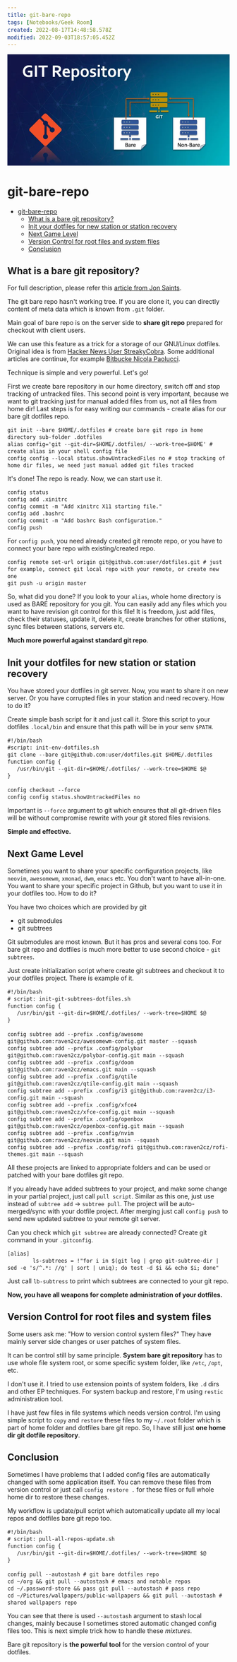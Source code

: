 ```yaml
---
title: git-bare-repo
tags: [Notebooks/Geek Room]
created: 2022-08-17T14:48:58.578Z
modified: 2022-09-03T18:57:05.452Z
---
```


![git-bare-repo-banner](../attachments/git-bare-repo-banner.png)

# git-bare-repo

<!--ts-->
* [git-bare-repo](#git-bare-repo)
   * [What is a bare git repository?](#what-is-a-bare-git-repository)
   * [Init your dotfiles for new station or station recovery](#init-your-dotfiles-for-new-station-or-station-recovery)
   * [Next Game Level](#next-game-level)
   * [Version Control for root files and system files](#version-control-for-root-files-and-system-files)
   * [Conclusion](#conclusion)

<!-- Added by: box, at: Sat Sep  3 08:57:47 PM CEST 2022 -->

<!--te-->

## What is a bare git repository?

For full description, please refer this [article from Jon Saints](https://www.saintsjd.com/2011/01/what-is-a-bare-git-repository/).

The git bare repo hasn't working tree. If you are clone it, you can directly content of meta data which is known from `.git` folder. 

Main goal of bare repo is on the server side to **share git repo** prepared for checkout with client users.

We can use this feature as a trick for a storage of our GNU/Linux dotfiles. Original idea is from [Hacker News User StreakyCobra](https://news.ycombinator.com/item?id=11070797). Some additional articles are continue, for example [Bitbucke Nicola Paolucci](https://www.atlassian.com/git/tutorials/dotfiles).

Technique is simple and very powerful. Let's go!

First we create bare repository in our home directory, switch off and stop tracking of untracked files. This second point is very important, because we want to git tracking just for manual added files from us, not all files from home dir! Last steps is for easy writing our commands - create alias for our bare git dotfiles repo.

```shell
git init --bare $HOME/.dotfiles # create bare git repo in home directory sub-folder .dotfiles
alias config='git --git-dir=$HOME/.dotfiles/ --work-tree=$HOME' # create alias in your shell config file
config config --local status.showUntrackedFiles no # stop tracking of home dir files, we need just manual added git files tracked
```

It's done! The repo is ready. Now, we can start use it.

```shell
config status
config add .xinitrc
config commit -m "Add xinitrc X11 starting file."
config add .bashrc
config commit -m "Add bashrc Bash configuration."
config push 
```

For `config push`, you need already created git remote repo, or you have to connect your bare repo with existing/created repo.

```shell
config remote set-url origin git@github.com:user/dotfiles.git # just for example, connect git local repo with your remote, or create new one
git push -u origin master
```

So, what did you done? If you look to your `alias`, whole home directory is used as BARE repository for you git. You can easily add any files which you want to have revision git control for this file! It is freedom, just add files, check their statuses, update it, delete it, create branches for other stations, sync files between stations, servers etc. 

**Much more powerful against standard git repo**. 

## Init your dotfiles for new station or station recovery

You have stored your dotfiles in git server. Now, you want to share it on new server. Or you have corrupted files in your station and need recovery. How to do it?

Create simple bash script for it and just call it. Store this script to your dotfiles `.local/bin` and ensure that this path will be in your senv `$PATH`.

```shell
#!/bin/bash
#script: init-env-dotfiles.sh
git clone --bare git@github.com:user/dotfiles.git $HOME/.dotfiles
function config {
   /usr/bin/git --git-dir=$HOME/.dotfiles/ --work-tree=$HOME $@
}

config checkout --force
config config status.showUntrackedFiles no
```

Important is `--force` argument to git which ensures that all git-driven files will be without compromise rewrite with your git stored files revisions.

**Simple and effective.**

## Next Game Level

Sometimes you want to share your specific configuration projects, like `neovim`, `awesomewm`, `xmonad`, `dwm`, `emacs` etc. You don't want to have all-in-one. You want to share your specific project in Github, but you want to use it in your dotfiles too. How to do it?

You have two choices which are provided by git
* git submodules
* git subtrees

Git submodules are most known. But it has pros and several cons too. For bare git repo and dotfiles is much more better to use second choice - `git subtrees`.

Just create initialization script where create git subtrees and checkout it to your dotfiles project. There is example of it.

```shell
#!/bin/bash
# script: init-git-subtrees-dotfiles.sh
function config {
   /usr/bin/git --git-dir=$HOME/.dotfiles/ --work-tree=$HOME $@
}

config subtree add --prefix .config/awesome git@github.com:raven2cz/awesomewm-config.git master --squash
config subtree add --prefix .config/polybar git@github.com:raven2cz/polybar-config.git main --squash
config subtree add --prefix .config/doom git@github.com:raven2cz/emacs.git main --squash
config subtree add --prefix .config/qtile git@github.com:raven2cz/qtile-config.git main --squash
config subtree add --prefix .config/i3 git@github.com:raven2cz/i3-config.git main --squash
config subtree add --prefix .config/xfce4 git@github.com:raven2cz/xfce-config.git main --squash
config subtree add --prefix .config/openbox git@github.com:raven2cz/openbox-config.git main --squash
config subtree add --prefix .config/nvim git@github.com:raven2cz/neovim.git main --squash
config subtree add --prefix .config/rofi git@github.com:raven2cz/rofi-themes.git main --squash
```

All these projects are linked to appropriate folders and can be used or patched with your bare dotfiles git repo.

If you already have added subtrees to your project, and make some change in your partial project, just call `pull script`. Similar as this one, just use instead of `subtree add` -> `subtree pull`. The project will be auto-merged/sync with your dotfile project. After merging just call `config push` to send new updated subtree to your remote git server.

Can you check which `git subtree` are already connected? Create git command in your `.gitconfig`.

```shell
[alias]
        ls-subtrees = !"for i in $(git log | grep git-subtree-dir | sed -e 's/^.*: //g' | sort | uniq); do test -d $i && echo $i; done"
```

Just call `lb-subtress` to print which subtrees are connected to your git repo.

**Now, you have all weapons for complete administration of your dotfiles.**

## Version Control for root files and system files

Some users ask me: "How to version control system files?" They have mainly server side changes or user patches of system files.

It can be control still by same principle. **System bare git repository** has to use whole file system root, or some specific system folder, like `/etc`, `/opt`, etc. 

I don't use it. I tried to use extension points of system folders, like `.d` dirs and other EP techniques. For system backup and restore, I'm using `restic` administration tool. 

I have just few files in file systems which needs version control. I'm using simple script to `copy` and `restore` these files to my `~/.root` folder which is part of home folder and dotfiles bare git repo. So, I have still just **one home dir git dotfile repository**.

## Conclusion

Sometimes I have problems that I added config files are automatically changed with some application itself. You can remove these files from version control or just call `config restore .` for these files or full whole home dir to restore these changes. 

My workflow is update/pull script which automatically update all my local repos and dotfiles bare git repo too.

```shell
#!/bin/bash
# script: pull-all-repos-update.sh
function config {
   /usr/bin/git --git-dir=$HOME/.dotfiles/ --work-tree=$HOME $@
}

config pull --autostash # git bare dotfiles repo
cd ~/org && git pull --autostash # emacs and notable repos
cd ~/.password-store && pass git pull --autostash # pass repo
cd ~/Pictures/wallpapers/public-wallpapers && git pull --autostash # shared wallpapers repo
```

You can see that there is used `--autostash` argument to stash local changes, mainly because I sometimes stored automatic changed config files too. This is next simple trick how to handle these _mixtures_.

Bare git repository is **the powerful tool** for the version control of your dotfiles.

